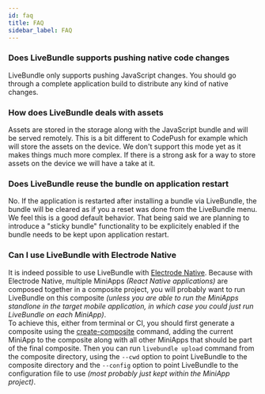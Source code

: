 ```yaml
---
id: faq
title: FAQ
sidebar_label: FAQ
---
```


### Does LiveBundle supports pushing native code changes

LiveBundle only supports pushing JavaScript changes. You should go through a complete application build to distribute any kind of native changes.

### How does LiveBundle deals with assets

Assets are stored in the storage along with the JavaScript bundle and will be served remotely. This is a bit different to CodePush for example which will store the assets on the device. We don't support this mode yet as it makes things much more complex. If there is a strong ask for a way to store assets on the device we will have a take at it.

### Does LiveBundle reuse the bundle on application restart

No. If the application is restarted after installing a bundle via LiveBundle, the bundle will be cleared as if you a reset was done from the LiveBundle menu. We feel this is a good default behavior. That being said we are planning to introduce a "sticky bundle" functionality to be explicitely enabled if the bundle needs to be kept upon application restart.

### Can I use LiveBundle with Electrode Native

It is indeed possible to use LiveBundle with [Electrode Native][1]. Because with Electrode Native, multiple MiniApps _(React Native applications)_ are composed together in a composite project, you will probably want to run LiveBundle on this composite _(unless you are able to run the MiniApps standlone in the target mobile application, in which case you could just run LiveBundle on each MiniApp)_.<br/>
To achieve this, either from terminal or CI, you should first generate a composite using the [create-composite][2] command, adding the current MiniApp to the composite along with all other MiniApps that should be part of the final composite. Then you can run `livebundle upload` command from the composite directory, using the `--cwd` option to point LiveBundle to the composite directory and the `--config` option to point LiveBundle to the configuration file to use _(most probably just kept within the MiniApp project)_.


[1]: https://github.com/electrode-io/electrode-native
[2]: https://native.electrode.io/cli-commands/create-composite
